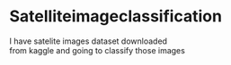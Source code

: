 # Satelliteimageclassification
I have satelite images dataset downloaded <br/>
from kaggle and going to classify those images
